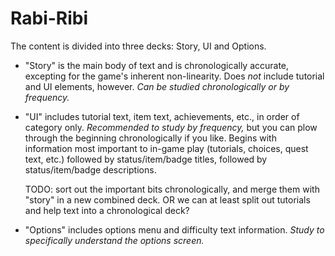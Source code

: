 # Rabi-Ribi

The content is divided into three decks: Story, UI and Options.

* "Story" is the main body of text and is chronologically accurate, excepting for the game's inherent non-linearity.
    Does *not* include tutorial and UI elements, however.
    _Can be studied chronologically or by frequency._

* "UI" includes tutorial text, item text, achievements, etc., in order of category only.
	_Recommended to study by frequency,_ but you can plow through the beginning chronologically if you like.
	Begins with information most important to in-game play (tutorials, choices, quest text, etc.) followed by status/item/badge titles, followed by status/item/badge descriptions. 

	TODO: sort out the important bits chronologically, and merge them with "story" in a new combined deck.
	OR we can at least split out tutorials and help text into a chronological deck?

* "Options" includes options menu and difficulty text information.
	_Study to specifically understand the options screen._